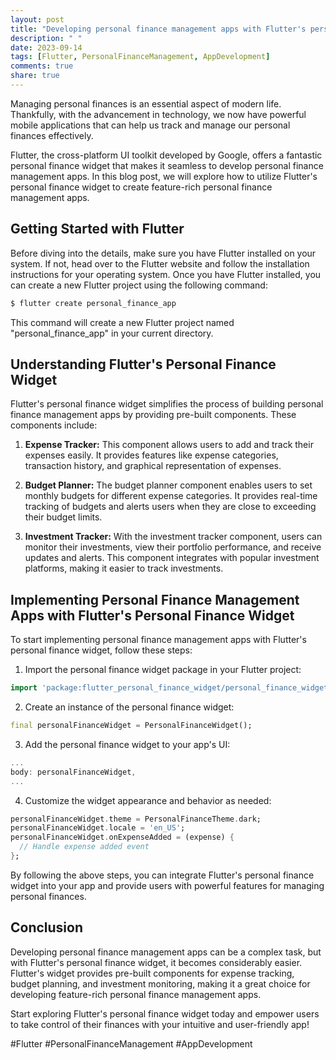 ```yaml
---
layout: post
title: "Developing personal finance management apps with Flutter's personal finance widget"
description: " "
date: 2023-09-14
tags: [Flutter, PersonalFinanceManagement, AppDevelopment]
comments: true
share: true
---
```


Managing personal finances is an essential aspect of modern life. Thankfully, with the advancement in technology, we now have powerful mobile applications that can help us track and manage our personal finances effectively. 

Flutter, the cross-platform UI toolkit developed by Google, offers a fantastic personal finance widget that makes it seamless to develop personal finance management apps. In this blog post, we will explore how to utilize Flutter's personal finance widget to create feature-rich personal finance management apps.

## Getting Started with Flutter

Before diving into the details, make sure you have Flutter installed on your system. If not, head over to the Flutter website and follow the installation instructions for your operating system. Once you have Flutter installed, you can create a new Flutter project using the following command:

```dart
$ flutter create personal_finance_app
```

This command will create a new Flutter project named "personal_finance_app" in your current directory.

## Understanding Flutter's Personal Finance Widget

Flutter's personal finance widget simplifies the process of building personal finance management apps by providing pre-built components. These components include:

1. **Expense Tracker:** This component allows users to add and track their expenses easily. It provides features like expense categories, transaction history, and graphical representation of expenses.

2. **Budget Planner:** The budget planner component enables users to set monthly budgets for different expense categories. It provides real-time tracking of budgets and alerts users when they are close to exceeding their budget limits.

3. **Investment Tracker:** With the investment tracker component, users can monitor their investments, view their portfolio performance, and receive updates and alerts. This component integrates with popular investment platforms, making it easier to track investments.

## Implementing Personal Finance Management Apps with Flutter's Personal Finance Widget

To start implementing personal finance management apps with Flutter's personal finance widget, follow these steps:

1. Import the personal finance widget package in your Flutter project:

```dart
import 'package:flutter_personal_finance_widget/personal_finance_widget.dart';
```

2. Create an instance of the personal finance widget:

```dart
final personalFinanceWidget = PersonalFinanceWidget();
```

3. Add the personal finance widget to your app's UI:

```dart
...
body: personalFinanceWidget,
...
```

4. Customize the widget appearance and behavior as needed:

```dart
personalFinanceWidget.theme = PersonalFinanceTheme.dark;
personalFinanceWidget.locale = 'en_US';
personalFinanceWidget.onExpenseAdded = (expense) {
  // Handle expense added event
};
```

By following the above steps, you can integrate Flutter's personal finance widget into your app and provide users with powerful features for managing personal finances.

## Conclusion

Developing personal finance management apps can be a complex task, but with Flutter's personal finance widget, it becomes considerably easier. Flutter's widget provides pre-built components for expense tracking, budget planning, and investment monitoring, making it a great choice for developing feature-rich personal finance management apps.

Start exploring Flutter's personal finance widget today and empower users to take control of their finances with your intuitive and user-friendly app!

#Flutter #PersonalFinanceManagement #AppDevelopment
